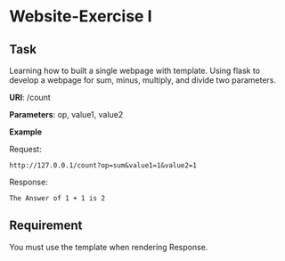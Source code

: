 # Website-Exercise I
## Task

Learning how to built a single webpage with template. Using flask to develop a webpage for sum, minus, multiply, and divide two parameters.

**URI**: /count

**Parameters**: op, value1, value2

**Example**

Request:

```
http://127.0.0.1/count?op=sum&value1=1&value2=1
```

Response:

```
The Answer of 1 + 1 is 2
```

## Requirement

You must use the template when rendering Response.